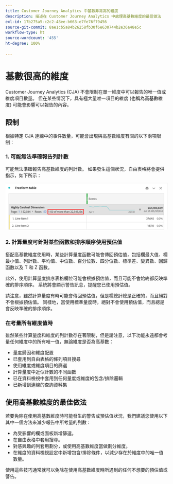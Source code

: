 ```yaml
---
title: Customer Journey Analytics 中基數非常高的維度
description: 描述在 Customer Journey Analytics 中處理高基數維度的最佳做法
exl-id: 17b275a5-c2c2-48ee-b663-e7fe76f79456
source-git-commit: 8ae1cb5a84b26258fb30f6e630744b2e36a48e5c
workflow-type: ht
source-wordcount: '455'
ht-degree: 100%

---
```


# 基數很高的維度

Customer Journey Analytics (CJA) 不會限制在單一維度中可以報告的唯一值或維度項目數量。 但在某些情況下，具有極大量唯一項目的維度 (也稱為高基數維度) 可能會影響可以報告的內容。

## 限制

根據特定 CJA 連線中的事件數量，可能會出現與高基數維度有關的以下兩項限制：

### 1. 可能無法準確報告列計數

可能無法準確報告高基數維度的列計數。 如果發生這個狀況，自由表格將會提供指示，如下所示：

![](assets/high-cardinality.png)

### 2. 計算量度可針對某些函數和排序順序使用預估值

搭配高基數維度使用時，某些計算量度函數可能會傳回預估值，包括欄最大值、欄最小值、列計數、平均值、中位數、百分位數、四分位數、標準差、變異數、回歸函數以及 T 和 Z 函數。

此外，使用計算量度排序表格欄位可能會根據預估值，而且可能不會始終都反映準確的排序順序。 系統將會顯示警告訊息，提醒您已使用預估值。

請注意，雖然計算量度有時可能會傳回預估值，但是欄總計總是正確的，而且絕對不會根據預估值。 同樣地，當使用標準量度時，絕對不會使用預估值，而且總是會反映準確的排序順序。

### 在考量所有維度值時

雖然某些計算量度和維度的列計數存在著限制，但是請注意，以下功能永遠都會考量任何維度中的所有唯一值，無論維度是否為高基數：

* 量度歸因和維度配置
* 已套用到自由表格的條列項目搜尋
* 使用維度或維度項目的篩選
* 計算量度中近似計數的不同函數
* 已在資料檢視中套用到任何量度或維度的包含/排除邏輯
* 已新增到連線的查詢資料集

## 使用高基數維度的最佳做法

若要免除在使用高基數維度時可能發生的警告或預估值狀況，我們建議您使用以下其中一個方法來減少報告中所考量的列數：

* 為受影響的欄或面板新增篩選。
* 在自由表格中套用搜尋。
* 對感興趣的列套用劃分，或使用高基數維度當做劃分維度。
* 在維度的資料檢視設定中新增包含/排除條件，以減少存在於維度中的唯一值數量。

使用這些技巧通常就可以免除在使用高基數維度時所遇到的任何不想要的預估值或警告。
